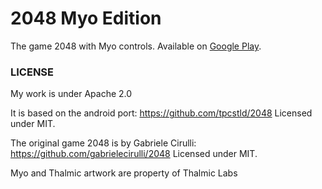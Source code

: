 # 2048 Myo Edition

The game 2048 with Myo controls.
Available on [Google Play](https://play.google.com/store/apps/details?id=eu.thedarken.myo.twothousandfortyeight).

### LICENSE
My work is under Apache 2.0

It is based on the android port: https://github.com/tpcstld/2048
Licensed under MIT.

The original game 2048 is by Gabriele Cirulli: https://github.com/gabrielecirulli/2048
Licensed under MIT.

Myo and Thalmic artwork are property of Thalmic Labs